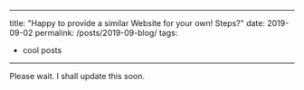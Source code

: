 ---
title: "Happy to provide a similar Website for your own! Steps?"
date: 2019-09-02 
permalink: /posts/2019-09-blog/
tags:
  - cool posts
  ---

Please wait. I shall update this soon. 
